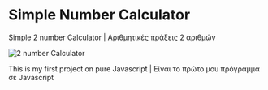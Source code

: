 # Simple Number Calculator
Simple 2 number Calculator | Αριθμητικές πράξεις 2 αριθμών

![2 number Calculator](https://user-images.githubusercontent.com/72227584/165368095-6f81bfd6-aee3-4703-99a9-69fce2d72b2e.png)

This is my first project on pure Javascript | Είναι το πρώτο μου πρόγραμμα σε Javascript

